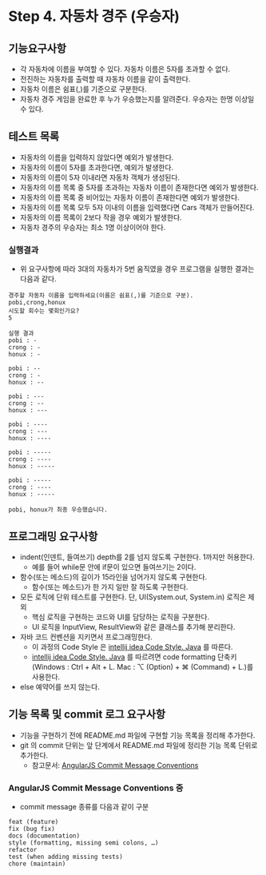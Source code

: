 # Step 4. 자동차 경주 (우승자)
## 기능요구사항
- 각 자동차에 이름을 부여할 수 있다. 자동차 이름은 5자를 초과할 수 없다.
- 전진하는 자동차를 출력할 때 자동차 이름을 같이 출력한다.
- 자동차 이름은 쉼표(,)를 기준으로 구분한다.
- 자동차 경주 게임을 완료한 후 누가 우승했는지를 알려준다. 우승자는 한명 이상일 수 있다.

## 테스트 목록
- 자동차의 이름을 입력하지 않았다면 예외가 발생한다.
- 자동차의 이름이 5자를 초과한다면, 예외가 발생한다.
- 자동차의 이름이 5자 이내라면 자동차 객체가 생성된다.
- 자동차의 이름 목록 중 5자를 초과하는 자동차 이름이 존재한다면 예외가 발생한다.
- 자동차의 이름 목록 중 비어있는 자동차 이름이 존재한다면 예외가 발생한다.
- 자동차의 이름 목록 모두 5자 이내의 이름을 입력했다면 Cars 객체가 만들어진다.
- 자동차의 이름 목록이 2보다 작을 경우 예외가 발생한다.
- 자동차 경주의 우승자는 최소 1명 이상이어야 한다.

### 실행결과
- 위 요구사항에 따라 3대의 자동차가 5번 움직였을 경우 프로그램을 실행한 결과는 다음과 같다.
~~~text
경주할 자동차 이름을 입력하세요(이름은 쉼표(,)를 기준으로 구분).
pobi,crong,honux
시도할 회수는 몇회인가요?
5

실행 결과
pobi : -
crong : -
honux : -

pobi : --
crong : -
honux : --

pobi : ---
crong : --
honux : ---

pobi : ----
crong : ---
honux : ----

pobi : -----
crong : ----
honux : -----

pobi : -----
crong : ----
honux : -----

pobi, honux가 최종 우승했습니다.
~~~

## 프로그래밍 요구사항
- indent(인덴트, 들여쓰기) depth를 2를 넘지 않도록 구현한다. 1까지만 허용한다.
  - 예를 들어 while문 안에 if문이 있으면 들여쓰기는 2이다.
- 함수(또는 메소드)의 길이가 15라인을 넘어가지 않도록 구현한다.
  - 함수(또는 메소드)가 한 가지 일만 잘 하도록 구현한다.
- 모든 로직에 단위 테스트를 구현한다. 단, UI(System.out, System.in) 로직은 제외
  - 핵심 로직을 구현하는 코드와 UI를 담당하는 로직을 구분한다. 
  - UI 로직을 InputView, ResultView와 같은 클래스를 추가해 분리한다.
- 자바 코드 컨벤션을 지키면서 프로그래밍한다.
  - 이 과정의 Code Style 은 [intellij idea Code Style. Java](https://www.jetbrains.com/help/idea/code-style-java.html) 를 따른다.
  - [intellij idea Code Style. Java](https://www.jetbrains.com/help/idea/code-style-java.html) 를 따르려면 code formatting 단축키(Windows : Ctrl + Alt + L. Mac : ⌥ (Option) + ⌘ (Command) + L.)를 사용한다.
- else 예약어를 쓰지 않는다.

## 기능 목록 및 commit 로그 요구사항
- 기능을 구현하기 전에 README.md 파일에 구현할 기능 목록을 정리해 추가한다.
- git 의 commit 단위는 앞 단계에서 README.md 파일에 정리한 기능 목록 단위로 추가한다.
  - 참고문서: [AngularJS Commit Message Conventions](https://gist.github.com/stephenparish/9941e89d80e2bc58a153)
### AngularJS Commit Message Conventions 중
- commit message 종류를 다음과 같이 구분
~~~text
feat (feature)
fix (bug fix)
docs (documentation)
style (formatting, missing semi colons, …)
refactor
test (when adding missing tests)
chore (maintain)
~~~